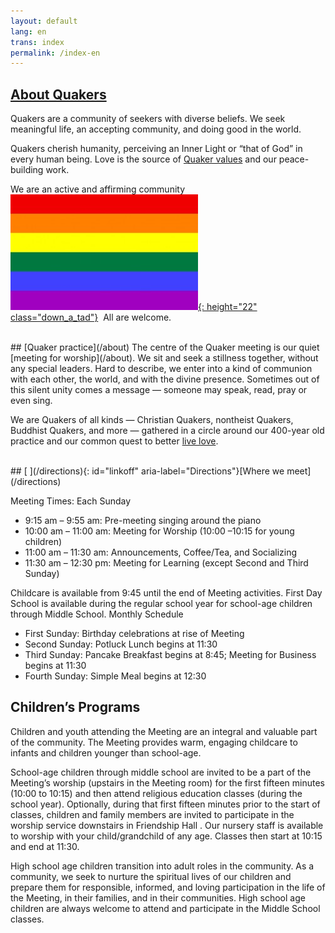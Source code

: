 ```yaml
---
layout: default
lang: en
trans: index
permalink: /index-en
---
```

## [About Quakers](/intro)

Quakers are a community of seekers with diverse beliefs. We seek meaningful life, an accepting community, and doing good in the world. 

Quakers cherish humanity, perceiving an Inner Light or “that of God” in every human being. Love is the source of [Quaker values](/testimonies) and our peace-building work.

We are an active and affirming community &nbsp;[![Rainbow flag](/assets/images/Rainbow-Flag.jpg){: height="22" class="down_a_tad"}](/intro) &nbsp;All are welcome.

<br>
## [Quaker practice](/about)
The centre of the Quaker meeting is our quiet [meeting for worship](/about). We sit and seek a stillness together, without any special leaders. Hard to describe, we enter into a kind of communion with each other, the world, and with the divine presence. Sometimes out of this silent unity comes a message — someone may speak, read, pray or even sing.

We are Quakers of all kinds — Christian Quakers, nontheist Quakers, Buddhist Quakers, and more — gathered in a circle around our 400-year old practice and our common quest to better [live love](/intro).

<br>
## [<i class="fas fa-map-marker-alt fa-fw color-1-dark-text"></i> ](/directions){: id="linkoff" aria-label="Directions"}[Where we meet](/directions)

Meeting Times: 
Each Sunday

* 9:15 am – 9:55 am: Pre-meeting singing around the piano
* 10:00 am – 11:00 am: Meeting for Worship (10:00 –10:15 for young children)
* 11:00 am – 11:30 am: Announcements, Coffee/Tea, and Socializing
* 11:30 am – 12:30 pm: Meeting for Learning (except Second and Third Sunday)

Childcare is available from 9:45 until the end of Meeting activities. First Day School is available during the regular school year for school-age children through Middle School. 
Monthly Schedule

* First Sunday: Birthday celebrations at rise of Meeting 
* Second Sunday: Potluck Lunch begins at 11:30
* Third Sunday: Pancake Breakfast begins at 8:45; Meeting for Business begins at 11:30
* Fourth Sunday: Simple Meal begins at 12:30 

## Children’s Programs
Children and youth attending the Meeting are an integral and valuable part of the community. The Meeting provides warm, engaging childcare to infants and children younger than school-age.

School-age children through middle school are invited to be a part of the Meeting’s worship (upstairs in the Meeting room) for the first fifteen minutes (10:00 to 10:15) and then attend religious education classes (during the school year).  Optionally, during that first fifteen minutes prior to the start of classes, children and family members are invited to participate in the worship service downstairs in Friendship Hall .  Our nursery staff is available to worship with your child/grandchild of any age.  Classes then start at 10:15 and end at 11:30.

High school age children transition into adult roles in the community. As a community, we seek to nurture the spiritual lives of our children and prepare them for responsible, informed, and loving participation in the life of the Meeting, in their families, and in their communities.  High school age children are always welcome to attend and participate in the Middle School classes.
